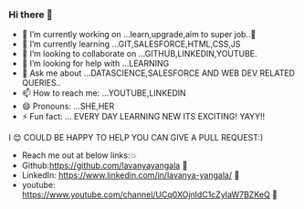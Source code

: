 ### Hi there 👋


<!-- **lavanyayangala/lavanyayangala** is a ✨ _special_ ✨ repository because its `README.md` (this file) appears on your GitHub profile. -->

<!-- Here are some ideas to get you started: -->

- 🔭 I’m currently working on ...learn,upgrade,aim to super job..💚
- 🌱 I’m currently learning ...GIT,SALESFORCE,HTML,CSS,JS
- 👯 I’m looking to collaborate on ...GITHUB,LINKEDIN,YOUTUBE.
- 🤔 I’m looking for help with ...LEARNING
- 💬 Ask me about ...DATASCIENCE,SALESFORCE AND WEB DEV RELATED QUERIES..
- 📫 How to reach me: ...YOUTUBE,LINKEDIN
- 😄 Pronouns: ...SHE,HER
- ⚡ Fun fact: ...  EVERY DAY LEARNING NEW ITS EXCITING! YAYY!!

I 😊 COULD BE HAPPY TO HELP YOU CAN GIVE A PULL REQUEST:)
- Reach me out at below links:💥
- Github:https://github.com/lavanyayangala 🙋
- LinkedIn: https://www.linkedin.com/in/lavanya-yangala/ 👸
- youtube: https://www.youtube.com/channel/UCq0XOjnIdC1cZyIaW7BZKeQ 💬

